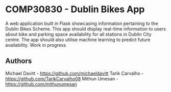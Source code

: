 # COMP30830 - Dublin Bikes App

A web application built in Flask showcasing information pertaining to the Dublin Bikes Scheme. This app should display real-time information to users about bike and parking space availability for all stations in Dublin City centre. The app should also utilise machine learning to predict future availability. Work in progress

## Authors
Michael Davitt - https://github.com/michaeldavitt
Tarik Carvalho - https://github.com/TarikCarvalho08
Mithun Umesan - https://github.com/mithunumesan
